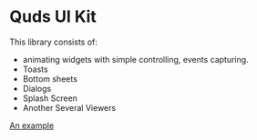 # Quds UI Kit

This library consists of:
* animating widgets with simple controlling, events capturing.
* Toasts
* Bottom sheets
* Dialogs
* Splash Screen
* Another Several Viewers

[An example]()